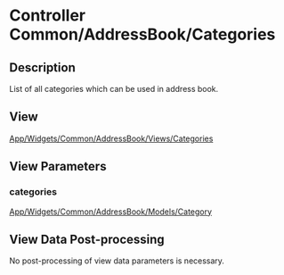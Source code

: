 # Controller Common/AddressBook/Categories

## Description

List of all categories which can be used in address book.

## View

[App/Widgets/Common/AddressBook/Views/Categories](./../Views/Categories.md)

## View Parameters

### categories
[App/Widgets/Common/AddressBook/Models/Category](./../Models/Category.md)

## View Data Post-processing

No post-processing of view data parameters is necessary.

